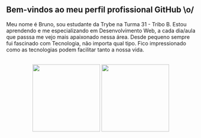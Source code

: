 ## Bem-vindos ao meu perfil profissional GitHub \o/

Meu nome é Bruno, sou estudante da Trybe na Turma 31 - Tribo B. Estou aprendendo e me especializando em Desenvolvimento Web, a cada dia/aula que passsa me vejo mais apaixonado nessa área.
Desde pequeno sempre fui fascinado com Tecnologia, não importa qual tipo. Fico impressionado como as tecnologias podem facilitar tanto a nossa vida. 


<br>

<!-- GITHUB STATUS -->
<div align="center">
  <img height="180em" src="https://github-readme-stats.vercel.app/api?username=Brunobenunes&show_icons=true&theme=dark&include_all_commits=true&count_private=true"/>
  <img height="180em" src="https://github-readme-stats.vercel.app/api/top-langs/?username=Brunobenunes&layout=compact&langs_count=10&theme=dark"/>
  
  <!-- TEMAS: dark, radical, merko, gruvbox, tokyonight, onedark, cobalt, synthwave, highcontrast, dracula -->
</div>

<br>

<!-- TECNOLOGIAS -->